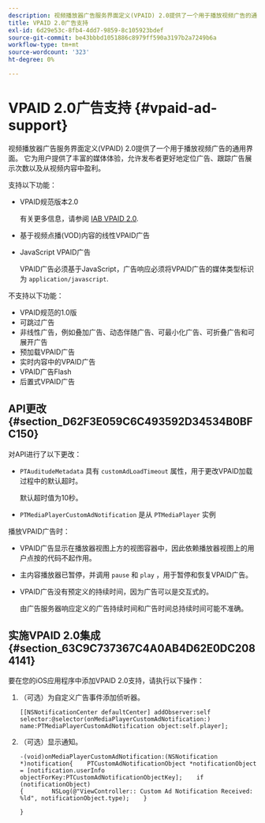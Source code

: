 ```yaml
---
description: 视频播放器广告服务界面定义(VPAID) 2.0提供了一个用于播放视频广告的通用界面。 它为用户提供了丰富的媒体体验，允许发布者更好地定位广告、跟踪广告展示次数以及从视频内容中盈利。
title: VPAID 2.0广告支持
exl-id: 6d29e53c-8fb4-4dd7-9859-8c105923bdef
source-git-commit: be43bbbd1051886c8979ff590a3197b2a7249b6a
workflow-type: tm+mt
source-wordcount: '323'
ht-degree: 0%

---
```


# VPAID 2.0广告支持 {#vpaid-ad-support}

视频播放器广告服务界面定义(VPAID) 2.0提供了一个用于播放视频广告的通用界面。 它为用户提供了丰富的媒体体验，允许发布者更好地定位广告、跟踪广告展示次数以及从视频内容中盈利。

支持以下功能：

* VPAID规范版本2.0

   有关更多信息，请参阅 [IAB VPAID 2.0](https://www.iab.com/wp-content/uploads/2015/06/VPAID_2_0_Final_04-10-2012.pdf).
* 基于视频点播(VOD)内容的线性VPAID广告
* JavaScript VPAID广告

   VPAID广告必须基于JavaScript，广告响应必须将VPAID广告的媒体类型标识为 `application/javascript`.

不支持以下功能：

* VPAID规范的1.0版
* 可跳过广告
* 非线性广告，例如叠加广告、动态伴随广告、可最小化广告、可折叠广告和可展开广告
* 预加载VPAID广告
* 实时内容中的VPAID广告
* VPAID广告Flash
* 后置式VPAID广告

## API更改 {#section_D62F3E059C6C493592D34534B0BFC150}

对API进行了以下更改：

* `PTAuditudeMetadata` 具有 `customAdLoadTimeout` 属性，用于更改VPAID加载过程中的默认超时。

   默认超时值为10秒。

* `PTMediaPlayerCustomAdNotification` 是从 `PTMediaPlayer` 实例

<!--<a id="section_495700E1C5404A7B85307A4137C740C5"></a>-->

播放VPAID广告时：

* VPAID广告显示在播放器视图上方的视图容器中，因此依赖播放器视图上的用户点按的代码不起作用。
* 主内容播放器已暂停，并调用 `pause` 和 `play` ，用于暂停和恢复VPAID广告。

* VPAID广告没有预定义的持续时间，因为广告可以是交互式的。

   由广告服务器响应定义的广告持续时间和广告时间总持续时间可能不准确。

## 实施VPAID 2.0集成 {#section_63C9C737367C4A0AB4D62E0DC2084141}

要在您的iOS应用程序中添加VPAID 2.0支持，请执行以下操作：

1. （可选）为自定义广告事件添加侦听器。

   ```
   [[NSNotificationCenter defaultCenter] addObserver:self selector:@selector(onMediaPlayerCustomAdNotification:) name:PTMediaPlayerCustomAdNotification object:self.player];
   ```

1. （可选）显示通知。

   ```
   -(void)onMediaPlayerCustomAdNotification:(NSNotification *)notification{    PTCustomAdNotificationObject *notificationObject = [notification.userInfo objectForKey:PTCustomAdNotificationObjectKey];    if (notificationObject)    
   {        NSLog(@"ViewController:: Custom Ad Notification Received: %ld", notificationObject.type);    } 
   
   }
   ```
